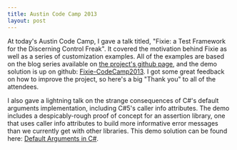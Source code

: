 ```yaml
---
title: Austin Code Camp 2013
layout: post
---
```

At today's Austin Code Camp, I gave a talk titled, "Fixie: a Test Framework for the Discerning Control Freak". It covered the motivation behind Fixie as well as a series of customization examples. All of the examples are based on the blog series available on [the project's github page](https://fixie.github.io/), and the demo solution is up on github: [Fixie-CodeCamp2013](https://github.com/plioi/presentations/tree/master/Fixie-CodeCamp2013). I got some great feedback on how to improve the project, so here's a big "Thank you" to all of the attendees.

I also gave a lightning talk on the strange consequences of C#'s default arguments implementation, including C#5's caller info attributes. The demo includes a despicably-rough proof of concept for an assertion library, one that uses caller info attributes to build more informative error messages than we currently get with other libraries. This demo solution can be found here: [Default Arguments in C#](https://github.com/plioi/presentations/tree/master/DefaultArgumentsInCSharp).